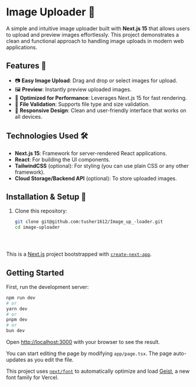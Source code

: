 # Image Uploader 🚀

A simple and intuitive image uploader built with **Next.js 15** that allows users to upload and preview images effortlessly. This project demonstrates a clean and functional approach to handling image uploads in modern web applications.

## Features 🌟

- 📷 **Easy Image Upload**: Drag and drop or select images for upload.
- 🖼️ **Preview**: Instantly preview uploaded images.
- 🚀 **Optimized for Performance**: Leverages Next.js 15 for fast rendering.
- 📁 **File Validation**: Supports file type and size validation.
- 🎨 **Responsive Design**: Clean and user-friendly interface that works on all devices.

## Technologies Used 🛠️

- **Next.js 15**: Framework for server-rendered React applications.
- **React**: For building the UI components.
- **TailwindCSS** (optional): For styling (you can use plain CSS or any other framework).
- **Cloud Storage/Backend API** (optional): To store uploaded images.

## Installation & Setup 🚧

1. Clone this repository:
   ```bash
   git clone git@github.com:tusher1612/Image_up_-loader.git
   cd image-uploader





This is a [Next.js](https://nextjs.org) project bootstrapped with [`create-next-app`](https://nextjs.org/docs/app/api-reference/cli/create-next-app).

## Getting Started

First, run the development server:

```bash
npm run dev
# or
yarn dev
# or
pnpm dev
# or
bun dev
```

Open [http://localhost:3000](http://localhost:3000) with your browser to see the result.

You can start editing the page by modifying `app/page.tsx`. The page auto-updates as you edit the file.

This project uses [`next/font`](https://nextjs.org/docs/app/building-your-application/optimizing/fonts) to automatically optimize and load [Geist](https://vercel.com/font), a new font family for Vercel.

